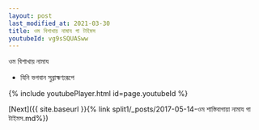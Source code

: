 ```yaml
---
layout: post
last_modified_at: 2021-03-30
title: ওম বিশাখায় নামায গা টাইমস
youtubeId: vg9sSQUASww
---
```

 
 
 ওম বিশাখায় নামায  
 
 -  যিনি ভগবান সুব্রাহ্মণ্যরূপে 
 
  
 
  
 
 
 
 
 
 


{% include youtubePlayer.html id=page.youtubeId %}
 
[Next]({{ site.baseurl }}{% link  split1/_posts/2017-05-14-ওম শাস্তিবাগায়া নামায গা টাইমস.md%})
 
